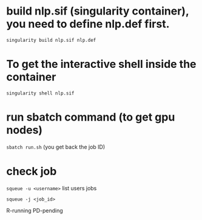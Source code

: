 # build nlp.sif (singularity container), you need to define nlp.def first.
`singularity build nlp.sif nlp.def`

# To get the interactive shell inside the container
`singularity shell nlp.sif`

# run sbatch command (to get gpu nodes)
`sbatch run.sh`
(you get back the job ID)

# check job
`squeue -u <username>` list users jobs

`squeue -j <job_id>`

R-running
PD-pending